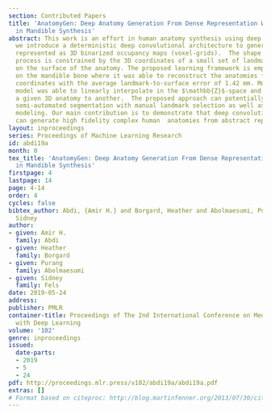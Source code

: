 ```yaml
---
section: Contributed Papers
title: 'AnatomyGen: Deep Anatomy Generation From Dense Representation With Applications
  in Mandible Synthesis'
abstract: This work is an effort in human anatomy synthesis using deep models. Here,
  we introduce a deterministic deep convolutional architecture to generate human anatomies
  represented as 3D binarized occupancy maps (voxel-grids).  The shape generation
  process is constrained by the 3D coordinates of a small set of landmarks selected
  on the surface of the anatomy. The proposed learning framework is empirically tested
  on the mandible bone where it was able to reconstruct the anatomies from landmark
  coordinates with the average landmark-to-surface error of 1.42 mm. Moreover, the
  model was able to linearly interpolate in the $\mathbb{Z}$-space and smoothly morph
  a given 3D anatomy to another.  The proposed approach can potentially be used in
  semi-automated segmentation with manual landmark selection as well as biomechanical
  modeling. Our main contribution is to demonstrate that deep convolutional architectures
  can generate high fidelity complex human  anatomies from abstract representations.
layout: inproceedings
series: Proceedings of Machine Learning Research
id: abdi19a
month: 0
tex_title: 'AnatomyGen: Deep Anatomy Generation From Dense Representation With Applications
  in Mandible Synthesis'
firstpage: 4
lastpage: 14
page: 4-14
order: 4
cycles: false
bibtex_author: Abdi, {Amir H.} and Borgard, Heather and Abolmaesumi, Purang and Fels,
  Sidney
author:
- given: Amir H.
  family: Abdi
- given: Heather
  family: Borgard
- given: Purang
  family: Abolmaesumi
- given: Sidney
  family: Fels
date: 2019-05-24
address: 
publisher: PMLR
container-title: Proceedings of The 2nd International Conference on Medical Imaging
  with Deep Learning
volume: '102'
genre: inproceedings
issued:
  date-parts:
  - 2019
  - 5
  - 24
pdf: http://proceedings.mlr.press/v102/abdi19a/abdi19a.pdf
extras: []
# Format based on citeproc: http://blog.martinfenner.org/2013/07/30/citeproc-yaml-for-bibliographies/
---
```

